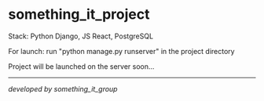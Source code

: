 # something_it_project

Stack: Python Django, JS React, PostgreSQL 

For launch: run "python manage.py runserver" in the project directory

Project will be launched on the server soon...

------------------------------------
*developed by something_it_group*
